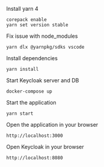 Install yarn 4
```
corepack enable
yarn set version stable
```

Fix issue with node_modules
```
yarn dlx @yarnpkg/sdks vscode
```

Install dependencies
```
yarn install
```

Start Keycloak server and DB
```
docker-compose up
```

Start the application
```
yarn start
```

Open the application in your browser
```
http://localhost:3000
```

Open Keycloak in your browser
```
http://localhost:8080
```
